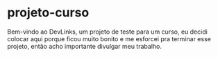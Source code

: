 # projeto-curso

Bem-vindo ao DevLinks, um projeto de teste para um curso, eu decidi colocar aqui porque ficou muito bonito e me esforcei pra terminar esse projeto, então acho importante divulgar meu trabalho.
